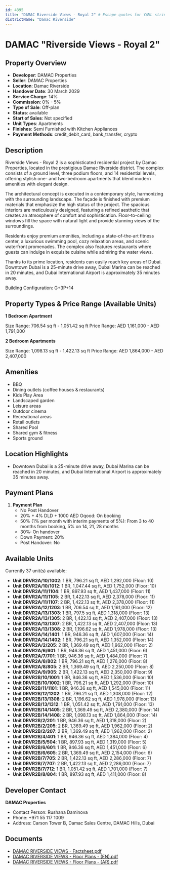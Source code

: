 ```yaml
---
id: 4395
title: "DAMAC Riverside Views - Royal 2" # Escape quotes for YAML string
districtName: "Damac Riverside"
---
```


# DAMAC "Riverside Views - Royal 2"

## Property Overview
- **Developer**: DAMAC Properties
- **Seller**: DAMAC Properties
- **Location**: Damac Riverside
- **Handover Date**: 30 March 2029
- **Service Charge**: 14%
- **Commission**: 0% - 5%
- **Type of Sale**: Off-plan
- **Status**: available
- **Start of Sales**: Not specified
- **Unit Types**: Apartments
- **Finishes**: Semi Furnished with Kitchen Appliances
- **Payment Methods**: credit_debit_card, bank_transfer, crypto

## Description
Riverside Views - Royal 2 is a sophisticated residential project by Damac Properties, located in the prestigious Damac Riverside district. The complex consists of a ground level, three podium floors, and 14 residential levels, offering stylish one- and two-bedroom apartments that blend modern amenities with elegant design.

The architectural concept is executed in a contemporary style, harmonizing with the surrounding landscape. The façade is finished with premium materials that emphasize the high status of the project. The spacious interiors are meticulously designed, featuring a refined aesthetic that creates an atmosphere of comfort and sophistication. Floor-to-ceiling windows fill the space with natural light and provide stunning views of the surroundings.

Residents enjoy premium amenities, including a state-of-the-art fitness center, a luxurious swimming pool, cozy relaxation areas, and scenic waterfront promenades. The complex also features restaurants where guests can indulge in exquisite cuisine while admiring the water views.

Thanks to its prime location, residents can easily reach key areas of Dubai. Downtown Dubai is a 25-minute drive away, Dubai Marina can be reached in 20 minutes, and Dubai International Airport is approximately 35 minutes away.

Building Configuration: G+3P+14

## Property Types & Price Range (Available Units)
**1 Bedroom Apartment**

Size Range: 706.54 sq ft - 1,051.42 sq ft
Price Range: AED 1,161,000 - AED 1,791,000

**2 Bedroom Apartments**

Size Range: 1,098.13 sq ft - 1,422.13 sq ft
Price Range: AED 1,864,000 - AED 2,407,000

## Amenities
- BBQ
- Dining outlets  (coffee houses & restaurants)
- Kids Play Area
- Landscaped garden
- Leisure areas
- Outdoor cinema
- Recreational areas
- Retail outlets
- Shared Pool
- Shared gym & fitness
- Sports ground

## Location Highlights
- Downtown Dubai is a 25-minute drive away, Dubai Marina can be reached in 20 minutes, and Dubai International Airport is approximately 35 minutes away.

## Payment Plans
1. **Payment Plan**
   - No Post Handover
   - 20% + 4% DLD + 1000 AED Oqood: On booking
   - 50% (1% per month with interim payments of 5%): From 3 to 40 months from booking, 5% on 14, 21, 28 months
   - 30%: On handover
   - Down Payment: 20%
   - Post Handover: No

## Available Units
Currently 37 unit(s) available:
- **Unit DRVR2A/10/1002**: 1 BR, 796.21 sq ft, AED 1,292,000 (Floor: 10)
- **Unit DRVR2A/10/1012**: 1 BR, 1,047.44 sq ft, AED 1,752,000 (Floor: 10)
- **Unit DRVR2A/11/1104**: 1 BR, 897.93 sq ft, AED 1,437,000 (Floor: 11)
- **Unit DRVR2A/11/1105**: 2 BR, 1,422.13 sq ft, AED 2,378,000 (Floor: 11)
- **Unit DRVR2A/11/1107**: 2 BR, 1,422.13 sq ft, AED 2,378,000 (Floor: 11)
- **Unit DRVR2A/12/1203**: 1 BR, 706.54 sq ft, AED 1,161,000 (Floor: 12)
- **Unit DRVR2A/13/1303**: 1 BR, 797.5 sq ft, AED 1,318,000 (Floor: 13)
- **Unit DRVR2A/13/1305**: 2 BR, 1,422.13 sq ft, AED 2,407,000 (Floor: 13)
- **Unit DRVR2A/13/1307**: 2 BR, 1,422.13 sq ft, AED 2,407,000 (Floor: 13)
- **Unit DRVR2A/13/1308**: 2 BR, 1,196.62 sq ft, AED 1,978,000 (Floor: 13)
- **Unit DRVR2A/14/1401**: 1 BR, 946.36 sq ft, AED 1,607,000 (Floor: 14)
- **Unit DRVR2A/14/1402**: 1 BR, 796.21 sq ft, AED 1,352,000 (Floor: 14)
- **Unit DRVR2A/2/205**: 2 BR, 1,369.49 sq ft, AED 1,962,000 (Floor: 2)
- **Unit DRVR2A/6/601**: 1 BR, 946.36 sq ft, AED 1,451,000 (Floor: 6)
- **Unit DRVR2A/7/701**: 1 BR, 946.36 sq ft, AED 1,484,000 (Floor: 7)
- **Unit DRVR2A/8/802**: 1 BR, 796.21 sq ft, AED 1,276,000 (Floor: 8)
- **Unit DRVR2A/8/805**: 2 BR, 1,369.49 sq ft, AED 2,250,000 (Floor: 8)
- **Unit DRVR2A/9/905**: 2 BR, 1,422.13 sq ft, AED 2,350,000 (Floor: 9)
- **Unit DRVR2B/10/1001**: 1 BR, 946.36 sq ft, AED 1,536,000 (Floor: 10)
- **Unit DRVR2B/10/1002**: 1 BR, 796.21 sq ft, AED 1,292,000 (Floor: 10)
- **Unit DRVR2B/11/1101**: 1 BR, 946.36 sq ft, AED 1,545,000 (Floor: 11)
- **Unit DRVR2B/12/1202**: 1 BR, 796.21 sq ft, AED 1,308,000 (Floor: 12)
- **Unit DRVR2B/13/1308**: 2 BR, 1,196.62 sq ft, AED 1,978,000 (Floor: 13)
- **Unit DRVR2B/13/1312**: 1 BR, 1,051.42 sq ft, AED 1,791,000 (Floor: 13)
- **Unit DRVR2B/14/1405**: 2 BR, 1,369.49 sq ft, AED 2,380,000 (Floor: 14)
- **Unit DRVR2B/14/1408**: 2 BR, 1,098.13 sq ft, AED 1,864,000 (Floor: 14)
- **Unit DRVR2B/2/201**: 1 BR, 946.36 sq ft, AED 1,318,000 (Floor: 2)
- **Unit DRVR2B/2/205**: 2 BR, 1,369.49 sq ft, AED 1,962,000 (Floor: 2)
- **Unit DRVR2B/2/207**: 2 BR, 1,369.49 sq ft, AED 1,962,000 (Floor: 2)
- **Unit DRVR2B/4/401**: 1 BR, 946.36 sq ft, AED 1,384,000 (Floor: 4)
- **Unit DRVR2B/5/504**: 1 BR, 897.93 sq ft, AED 1,319,000 (Floor: 5)
- **Unit DRVR2B/6/601**: 1 BR, 946.36 sq ft, AED 1,451,000 (Floor: 6)
- **Unit DRVR2B/6/605**: 2 BR, 1,369.49 sq ft, AED 2,154,000 (Floor: 6)
- **Unit DRVR2B/7/705**: 2 BR, 1,422.13 sq ft, AED 2,286,000 (Floor: 7)
- **Unit DRVR2B/7/707**: 2 BR, 1,422.13 sq ft, AED 2,286,000 (Floor: 7)
- **Unit DRVR2B/7/712**: 1 BR, 1,051.42 sq ft, AED 1,701,000 (Floor: 7)
- **Unit DRVR2B/8/804**: 1 BR, 897.93 sq ft, AED 1,411,000 (Floor: 8)

## Developer Contact
**DAMAC Properties**
- Contact Person: Rushana Daminova
- Phone: +971 55 117 1009
- Address: Carson Tower B, Damac Sales Centre, DAMAC Hills, Dubai

## Documents
- [DAMAC RIVERSIDE VIEWS - Factsheet.pdf](https://cdn.geniemap.net/2025/01/28/vsHzQ0eHucLItSIzTtU2Uf5A6TGYO9PopUJalXcy.pdf)
- [DAMAC RIVERSIDE VIEWS - Floor Plans - (EN).pdf](https://cdn.geniemap.net/2025/01/28/5oeGDoz5mvWfHeNXotPPA91xTrUrPQQYJbSPYyxc.pdf)
- [DAMAC RIVERSIDE VIEWS - Floor Plans - (AR).pdf](https://cdn.geniemap.net/2025/02/10/dSNlraBjlo4KuuOMzLMz78ZkWBZYyoEkLsOtLBCg.pdf)
